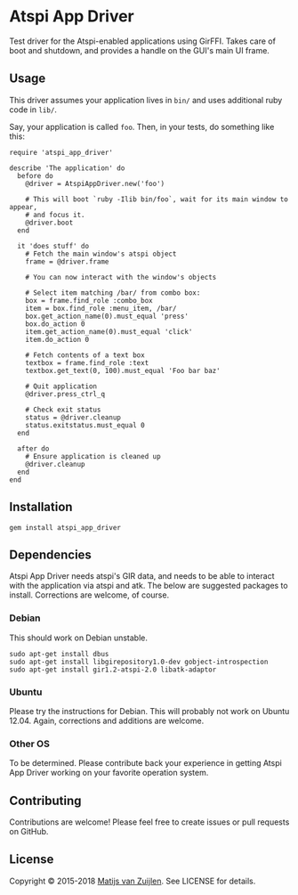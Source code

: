 # Atspi App Driver

Test driver for the Atspi-enabled applications using GirFFI. Takes care of boot
and shutdown, and provides a handle on the GUI's main UI frame.

## Usage

This driver assumes your application lives in `bin/` and uses additional ruby
code in `lib/`.

Say, your application is called `foo`. Then, in your tests, do something like this:

    require 'atspi_app_driver'

    describe 'The application' do
      before do
        @driver = AtspiAppDriver.new('foo')

        # This will boot `ruby -Ilib bin/foo`, wait for its main window to appear,
        # and focus it.
        @driver.boot
      end

      it 'does stuff' do
        # Fetch the main window's atspi object
        frame = @driver.frame

        # You can now interact with the window's objects

        # Select item matching /bar/ from combo box:
        box = frame.find_role :combo_box
        item = box.find_role :menu_item, /bar/
        box.get_action_name(0).must_equal 'press'
        box.do_action 0
        item.get_action_name(0).must_equal 'click'
        item.do_action 0

        # Fetch contents of a text box
        textbox = frame.find_role :text
        textbox.get_text(0, 100).must_equal 'Foo bar baz'

        # Quit application
        @driver.press_ctrl_q

        # Check exit status
        status = @driver.cleanup
        status.exitstatus.must_equal 0
      end

      after do
        # Ensure application is cleaned up
        @driver.cleanup
      end
    end

## Installation

    gem install atspi_app_driver

## Dependencies

Atspi App Driver needs atspi's GIR data, and needs to be able to interact with
the application via atspi and atk. The below are suggested packages to install.
Corrections are welcome, of course.

### Debian

This should work on Debian unstable.

    sudo apt-get install dbus
    sudo apt-get install libgirepository1.0-dev gobject-introspection
    sudo apt-get install gir1.2-atspi-2.0 libatk-adaptor

### Ubuntu

Please try the instructions for Debian. This will probably not work on Ubuntu
12.04. Again, corrections and additions are welcome.

### Other OS

To be determined. Please contribute back your experience in getting Atspi App
Driver working on your favorite operation system.

## Contributing

Contributions are welcome! Please feel free to create issues or pull requests
on GitHub.

## License

Copyright &copy; 2015-2018 [Matijs van Zuijlen](http://www.matijs.net).
See LICENSE for details.
